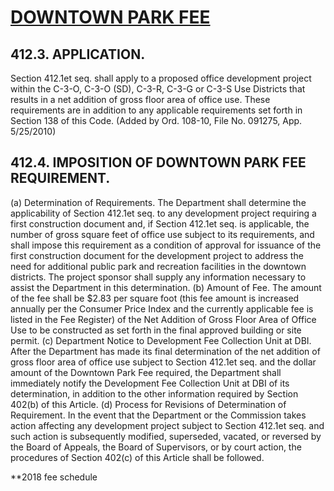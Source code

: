 # [DOWNTOWN PARK FEE](http://library.amlegal.com/nxt/gateway.dll/California/planning/article4developmentimpactfeesandprojectr?f=templates$fn=default.htm$3.0$vid=amlegal:sanfrancisco_ca$anc=JD_412)


## 412.3.  APPLICATION.
   Section 412.1et seq. shall apply to a proposed office development project within the C-3-O, C-3-O (SD), C-3-R, C-3-G or C-3-S Use Districts that results in a net addition of gross floor area of office use. These requirements are in addition to any applicable requirements set forth in Section 138 of this Code. (Added by Ord. 108-10, File No. 091275, App. 5/25/2010)

## 412.4.  IMPOSITION OF DOWNTOWN PARK FEE REQUIREMENT.
   (a)   Determination of Requirements. The Department shall determine the applicability of Section 412.1et seq. to any development project requiring a first construction document and, if Section 412.1et seq. is applicable, the number of gross square feet of office use subject to its requirements, and shall impose this requirement as a condition of approval for issuance of the first construction document for the development project to address the need for additional public park and recreation facilities in the downtown districts. The project sponsor shall supply any information necessary to assist the Department in this determination.
   (b)   Amount of Fee. The amount of the fee shall be $2.83 per square foot (this fee amount is increased annually per the Consumer Price Index and the currently applicable fee is listed in the Fee Register) of the Net Addition of Gross Floor Area of Office Use to be constructed as set forth in the final approved building or site permit.
   (c)   Department Notice to Development Fee Collection Unit at DBI. After the Department has made its final determination of the net addition of gross floor area of office use subject to Section 412.1et seq. and the dollar amount of the Downtown Park Fee required, the Department shall immediately notify the Development Fee Collection Unit at DBI of its determination, in addition to the other information required by Section 402(b) of this Article.
   (d)   Process for Revisions of Determination of Requirement. In the event that the Department or the Commission takes action affecting any development project subject to Section 412.1et seq. and such action is subsequently modified, superseded, vacated, or reversed by the Board of Appeals, the Board of Supervisors, or by court action, the procedures of Section 402(c) of this Article shall be followed.

   **2018 fee schedule
